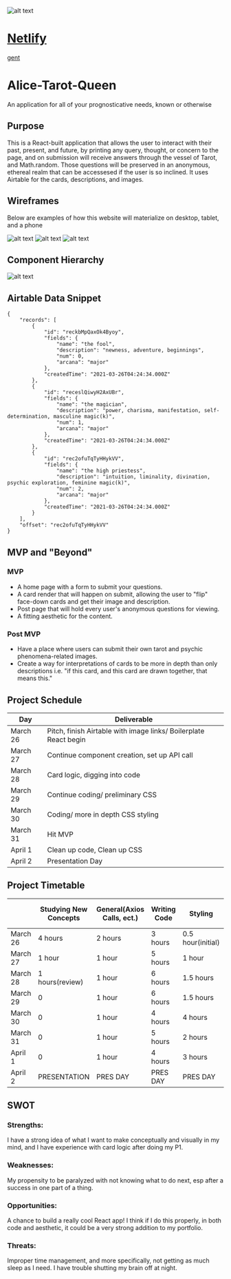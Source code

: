 ![alt text](https://i.pinimg.com/originals/d2/e9/5f/d2e95f54788f932b61296561d8ef6343.jpg)


# [Netlify](https://alice-tarot-queen.netlify.app/)
[gent](https://www.youtube.com/watch?v=9vx9a-Nm6to)


# Alice-Tarot-Queen

An application for all of your prognosticative needs, known or otherwise

## Purpose

This is a React-built application that allows the user to interact with their past, present, and future, by printing any query, thought, or concern to the page, and on submission will receive answers through the vessel of Tarot, and Math.random. Those questions will be preserved in an anonymous, ethereal realm that can be accessesed if the user is so inclined. It uses Airtable for the cards, descriptions, and images.

## Wireframes

Below are examples of how this website will materialize on desktop, tablet, and a phone

![alt text](https://i.imgur.com/hI5wTaK.jpeg)
![alt text](https://i.imgur.com/bdcAFyz.jpeg)
![alt text](https://i.imgur.com/9ykv229.jpeg)

## Component Hierarchy

![alt text](https://i.imgur.com/IcQao8U.jpeg)

## Airtable Data Snippet

```
{
    "records": [
        {
            "id": "reckbMpQaxOk4Byoy",
            "fields": {
                "name": "the fool",
                "description": "newness, adventure, beginnings",
                "num": 0,
                "arcana": "major"
            },
            "createdTime": "2021-03-26T04:24:34.000Z"
        },
        {
            "id": "receslQiwyH2AxUBr",
            "fields": {
                "name": "the magician",
                "description": "power, charisma, manifestation, self-determination, masculine magic(k)",
                "num": 1,
                "arcana": "major"
            },
            "createdTime": "2021-03-26T04:24:34.000Z"
        },
        {
            "id": "rec2ofuTqTyHHykVV",
            "fields": {
                "name": "the high priestess",
                "description": "intuition, liminality, divination, psychic exploration, feminine magic(k)",
                "num": 2,
                "arcana": "major"
            },
            "createdTime": "2021-03-26T04:24:34.000Z"
        }
    ],
    "offset": "rec2ofuTqTyHHykVV"
}
```

## MVP and "Beyond"

### MVP

- A home page with a form to submit your questions.
- A card render that will happen on submit, allowing the user to "flip" face-down cards and get their image and description.
- Post page that will hold every user's anonymous questions for viewing.
- A fitting aesthetic for the content.

### Post MVP

- Have a place where users can submit their own tarot and psychic phenomena-related images.
- Create a way for interpretations of cards to be more in depth than only descriptions i.e. "if this card, and this card are drawn together, that means this."

## Project Schedule

| Day      | Deliverable                                                      |
| -------- | ---------------------------------------------------------------- |
| March 26 | Pitch, finish Airtable with image links/ Boilerplate React begin |
| March 27 | Continue component creation, set up API call                     |
| March 28 | Card logic, digging into code                                    |
| March 29 | Continue coding/ preliminary CSS                                 |
| March 30 | Coding/ more in depth CSS styling                                |
| March 31 | Hit MVP                                                          |
| April 1  | Clean up code, Clean up CSS                                      |
| April 2  | Presentation Day                                                 |

## Project Timetable

|          | Studying New Concepts | General(Axios Calls, ect.) | Writing Code | Styling           | Total Hours Day | Total Hours Days |
| -------- | --------------------- | -------------------------- | ------------ | ----------------- | --------------- | ---------------- |
| March 26 | 4 hours               | 2 hours                    | 3 hours      | 0.5 hour(initial) | 9.5             | 9.5              |
| March 27 | 1 hour                | 1 hour                     | 5 hours      | 1 hour            | 8               | 17.5             |
| March 28 | 1 hours(review)       | 1 hour                     | 6 hours      | 1.5 hours         | 8.5             | 26               |
| March 29 | 0                     | 1 hour                     | 6 hours      | 1.5 hours         | 8.5             | 34.5             |
| March 30 | 0                     | 1 hour                     | 4 hours      | 4 hours           | 9               | 43.5             |
| March 31 | 0                     | 1 hour                     | 5 hours      | 2 hours           | 8               | 51.5             |
| April 1  | 0                     | 1 hour                     | 4 hours      | 3 hours           | 8               | 59.5             |
| April 2  | PRESENTATION          | PRES DAY                   | PRES DAY     | PRES DAY          | PRES DAY        | PRES DAY         |

## SWOT

### Strengths:

I have a strong idea of what I want to make conceptually and visually in my mind, and I have experience with card logic after doing my P1.

### Weaknesses:

My propensity to be paralyzed with not knowing what to do next, esp after a success in one part of a thing.

### Opportunities:

A chance to build a really cool React app! I think if I do this properly, in both code and aesthetic, it could be a very strong addition to my portfolio.

### Threats:

Improper time management, and more specifically, not getting as much sleep as I need. I have trouble shutting my brain off at night.
